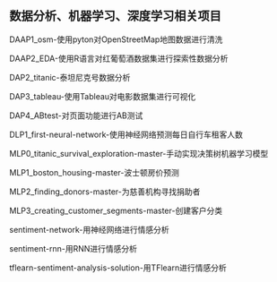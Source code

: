 ## 数据分析、机器学习、深度学习相关项目

DAAP1_osm-使用pyton对OpenStreetMap地图数据进行清洗   

DAAP2_EDA-使用R语言对红葡萄酒数据集进行探索性数据分析   

DAP2_titanic-泰坦尼克号数据分析   

DAP3_tableau-使用Tableau对电影数据集进行可视化   

DAP4_ABtest-对页面功能进行AB测试   

DLP1_first-neural-network-使用神经网络预测每日自行车租客人数   

MLP0_titanic_survival_exploration-master-手动实现决策树机器学习模型   

MLP1_boston_housing-master-波士顿房价预测   

MLP2_finding_donors-master-为慈善机构寻找捐助者   

MLP3_creating_customer_segments-master-创建客户分类   

sentiment-network-用神经网络进行情感分析   

sentiment-rnn-用RNN进行情感分析   

tflearn-sentiment-analysis-solution-用TFlearn进行情感分析
